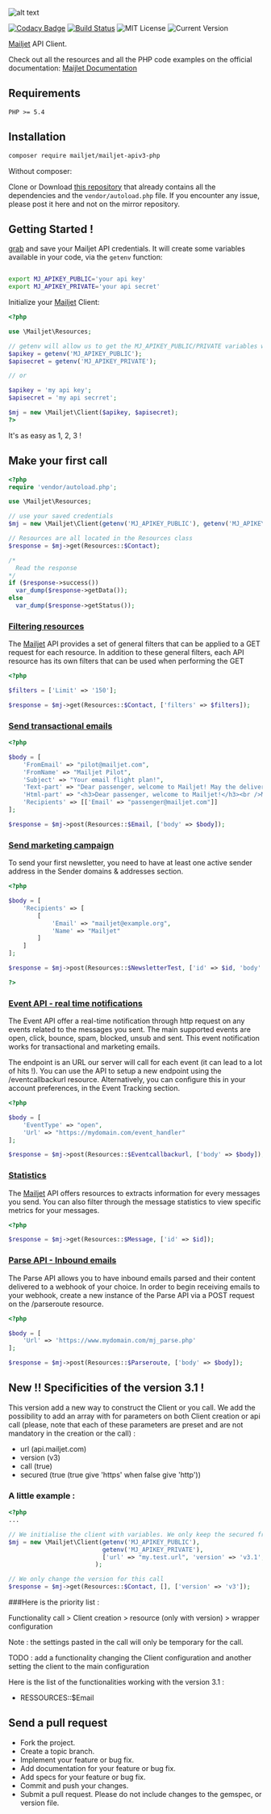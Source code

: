 
[doc]: http://dev.mailjet.com/guides/?php#
[api_credential]: https://app.mailjet.com/account/api_keys
[mailjet]: http://www.mailjet.com

![alt text](http://cdn.appstorm.net/web.appstorm.net/files/2012/02/mailjet_logo_200x200.png "Mailjet")

[![Codacy Badge](https://api.codacy.com/project/badge/grade/3fa729f3750849ce8e0471b0487439cb)](https://www.codacy.com/app/gbadi/mailjet-apiv3-php)
[![Build Status](https://travis-ci.org/mailjet/mailjet-apiv3-php.svg?branch=master)](https://travis-ci.org/mailjet/mailjet-apiv3-php)
![MIT License](https://img.shields.io/badge/license-MIT-007EC7.svg?style=flat-square)
![Current Version](https://img.shields.io/badge/version-1.1.8-green.svg)

[Mailjet][mailjet] API Client.

Check out all the resources and all the PHP code examples on the official documentation: [Maijlet Documentation][doc]

## Requirements

`PHP >= 5.4`

## Installation

``` bash
composer require mailjet/mailjet-apiv3-php
```
Without composer:

Clone or Download [this repository](https://github.com/mailjet/mailjet-apiv3-php-no-composer) that already contains all the dependencies and the `vendor/autoload.php` file. If you encounter any issue, please post it here and not on the mirror repository.

## Getting Started !

[grab][api_credential] and save your Mailjet API credentials.
It will create some variables available in your code, via the `getenv` function:

``` bash

export MJ_APIKEY_PUBLIC='your api key'
export MJ_APIKEY_PRIVATE='your api secret'

```

Initialize your [Mailjet][mailjet] Client:

``` php
<?php

use \Mailjet\Resources;

// getenv will allow us to get the MJ_APIKEY_PUBLIC/PRIVATE variables we created before
$apikey = getenv('MJ_APIKEY_PUBLIC');
$apisecret = getenv('MJ_APIKEY_PRIVATE');

// or

$apikey = 'my api key';
$apisecret = 'my api secrret';

$mj = new \Mailjet\Client($apikey, $apisecret);
?>
```
It's as easy as 1, 2, 3 !


## Make your first call

``` php
<?php
require 'vendor/autoload.php';

use \Mailjet\Resources;

// use your saved credentials
$mj = new \Mailjet\Client(getenv('MJ_APIKEY_PUBLIC'), getenv('MJ_APIKEY_PRIVATE'));

// Resources are all located in the Resources class
$response = $mj->get(Resources::$Contact);

/*
  Read the response
*/
if ($response->success())
  var_dump($response->getData());
else
  var_dump($response->getStatus());

```

### [Filtering resources](http://dev.mailjet.com/guides/?php#filtering-resources)

The [Mailjet][mailjet] API provides a set of general filters that can be applied to a GET request for each resource. In addition to these general filters, each API resource has its own filters that can be used when performing the GET

``` php
<?php

$filters = ['Limit' => '150'];

$response = $mj->get(Resources::$Contact, ['filters' => $filters]);

```

### [Send transactional emails](http://dev.mailjet.com/guides/?php#send-transactional-email)

``` php
<?php

$body = [
    'FromEmail' => "pilot@mailjet.com",
    'FromName' => "Mailjet Pilot",
    'Subject' => "Your email flight plan!",
    'Text-part' => "Dear passenger, welcome to Mailjet! May the delivery force be with you!",
    'Html-part' => "<h3>Dear passenger, welcome to Mailjet!</h3><br />May the delivery force be with you!",
    'Recipients' => [['Email' => "passenger@mailjet.com"]]
];

$response = $mj->post(Resources::$Email, ['body' => $body]);
```

### [Send marketing campaign](http://dev.mailjet.com/guides/?php#send-marketing-campaigns)

To send your first newsletter, you need to have at least one active sender address in the Sender domains & addresses section.

``` php
<?php

$body = [
    'Recipients' => [
        [
            'Email' => "mailjet@example.org",
            'Name' => "Mailjet"
        ]
    ]
];

$response = $mj->post(Resources::$NewsletterTest, ['id' => $id, 'body' => $body]);

?>
```

### [Event API - real time notifications](http://dev.mailjet.com/guides/?php#event-api-real-time-notifications)

The Event API offer a real-time notification through http request on any events related to the messages you sent. The main supported events are open, click, bounce, spam, blocked, unsub and sent. This event notification works for transactional and marketing emails.

The endpoint is an URL our server will call for each event (it can lead to a lot of hits !). You can use the API to setup a new endpoint using the /eventcallbackurl resource. Alternatively, you can configure this in your account preferences, in the Event Tracking section.

``` php
<?php

$body = [
    'EventType' => "open",
    'Url' => "https://mydomain.com/event_handler"
];

$response = $mj->post(Resources::$Eventcallbackurl, ['body' => $body]);
```

### [Statistics](http://dev.mailjet.com/guides/?php#statistics)

The [Mailjet][mailjet] API offers resources to extracts information for every messages you send. You can also filter through the message statistics to view specific metrics for your messages.

``` php
<?php

$response = $mj->get(Resources::$Message, ['id' => $id]);
```

### [Parse API - Inbound emails](http://dev.mailjet.com/guides/?php#parse-api-inbound-emails)

The Parse API allows you to have inbound emails parsed and their content delivered to a webhook of your choice.
In order to begin receiving emails to your webhook, create a new instance of the Parse API via a POST request on the /parseroute resource.

``` php
<?php

$body = [
    'Url' => 'https://www.mydomain.com/mj_parse.php'
];

$response = $mj->post(Resources::$Parseroute, ['body' => $body]);

```


## New !! Specificities of the version 3.1 !

This version add a new way to construct the Client or you call. We add the possibility to add an array with for parameters on both Client creation or api call (please, note that each of these parameters are preset and are not mandatory in the creation or the call) :

 - url (api.mailjet.com)
 - version (v3)
 - call (true)
 - secured (true (true give 'https' when false give 'http'))

### A little example : 

``` php 
<?php 
...

// We initialise the client with variables. We only keep the secured from the main configuration.
$mj = new \Mailjet\Client(getenv('MJ_APIKEY_PUBLIC'),
                          getenv('MJ_APIKEY_PRIVATE'),
                          ['url' => "my.test.url", 'version' => 'v3.1', 'call' => false]
                        );

// We only change the version for this call
$response = $mj->get(Resources::$Contact, [], ['version' => 'v3']);

```

###Here is the priority list :

Functionality call > Client creation > resource (only with version) > wrapper configuration

Note : the settings pasted in the call will only be temporary for the call.

TODO : add a functionality changing the Client configuration and another setting the client to the main configuration

Here is the list of the functionalities working with the version 3.1 :

 - RESSOURCES::$Email


## Send a pull request

 - Fork the project.
 - Create a topic branch.
 - Implement your feature or bug fix.
 - Add documentation for your feature or bug fix.
 - Add specs for your feature or bug fix.
 - Commit and push your changes.
 - Submit a pull request. Please do not include changes to the gemspec, or version file.
